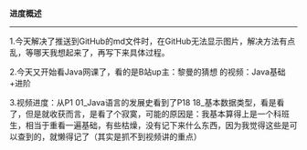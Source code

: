 **进度概述**

------

1.今天解决了推送到GitHub的md文件时，在GitHub无法显示图片，解决方法有点乱，等哪天我想起来了，再写下来具体过程。

2.今天又开始看Java网课了，看的是B站up主：黎曼的猜想   的视频：Java基础+进阶

3.视频进度：从P1 01_Java语言的发展史看到了P18 18_基本数据类型，看是看了，但是就收获而言，是看了个寂寞，可能的原因是：我基本算得上是一个科班生，相当于重看一遍基础，有些枯燥，没有记下来什么东西，因为我觉得这些是可以查到的，就懒得记了（其实是抓不到视频讲的重点）
